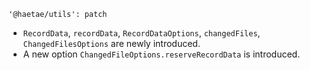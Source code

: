 ```
'@haetae/utils': patch
```

- `RecordData`, `recordData`, `RecordDataOptions`, `changedFiles`, `ChangedFilesOptions` are newly introduced.
- A new option `ChangedFileOptions.reserveRecordData` is introduced.
